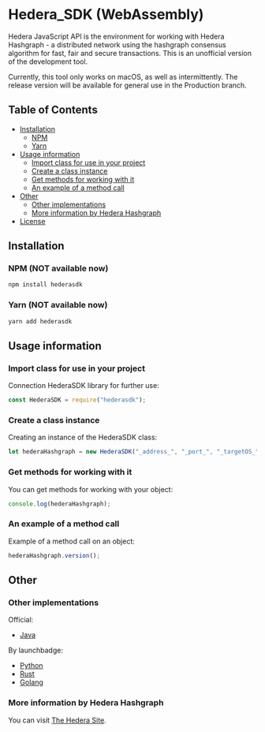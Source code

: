 # Hedera_SDK (WebAssembly)

Hedera JavaScript API is the environment for working with Hedera Hashgraph - a distributed network using the hashgraph consensus algorithm for fast, fair and secure transactions. This is an unofficial version of the development tool.

Currently, this tool only works on macOS, as well as intermittently. The release version will be available for general use in the Production branch.

## Table of Contents

* [Installation](#installation)
  * [NPM](#npm-not-available-now)
  * [Yarn](#yarn-not-available-now)
* [Usage information](#usage-information)
  * [Import class for use in your project](#import-class-for-use-in-your-project)
  * [Create a class instance](#create-a-class-instance)
  * [Get methods for working with it](#get-methods-for-working-with-it)
  * [An example of a method call](#an-example-of-a-method-call)
* [Other](#other)
  * [Other implementations](#other-implementations)
  * [More information by Hedera Hashgraph](#more-information-by-hedera-hashgraph)
* [License](#license)

## Installation

### NPM (NOT available now)

```bash
npm install hederasdk
```

### Yarn (NOT available now)

```bash
yarn add hederasdk
```

## Usage information

### Import class for use in your project

Connection HederaSDK library for further use:

```js
const HederaSDK = require("hederasdk");
```

### Create a class instance

Creating an instance of the HederaSDK class:

```js
let hederaHashgraph = new HederaSDK("_address_", "_port_", "_targetOS_");
```

### Get methods for working with it

You can get methods for working with your object:

```js
console.log(hederaHashgraph);
```

### An example of a method call

Example of a method call on an object:

```js
hederaHashgraph.version();
```

## Other
 
### Other implementations

Offiсial:
 * [Java](https://github.com/hashgraph/hedera-sdk-java)
 
By launchbadge:
 * [Python](https://github.com/launchbadge/hedera-sdk-python)
 * [Rust](https://github.com/launchbadge/hedera-sdk-rust)
 * [Golang](https://github.com/launchbadge/hedera-sdk-go)
 
 ### More information by Hedera Hashgraph
You can visit [The Hedera Site](https://www.hedera.com/).
